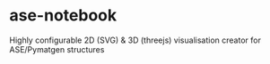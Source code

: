 # ase-notebook
Highly configurable 2D (SVG) &amp; 3D (threejs) visualisation creator for ASE/Pymatgen structures
